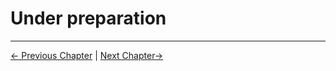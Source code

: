 # Under preparation



---

[← Previous Chapter](./10.5-3DCamera.md) | [Next Chapter→](./10.7-ModuleSuctionCup.md)
